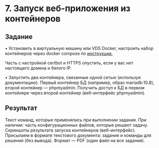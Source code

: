 # 7. Запуск веб-приложения из контейнеров

## Задание

• Установить в виртуальную машину или VDS Docker, настроить набор контейнеров через docker compose по [инструкции.](https://www.digitalocean.com/community/tutorials/how-to-install-wordpress-with-docker-compose-ru)

Часть с настройкой certbot и HTTPS опустить, если у вас нет настоящего домена и белого IP.

• Запустить два контейнера, связанные одной сетью (используя документацию).
Первый контейнер БД (например, образ mariadb:10.8), второй контейнер — phpmyadmin.
Получить доступ к БД в первом контейнере через второй контейнер (веб-интерфейс phpmyadmin).

## Результат

Текст команд, которые применялись при выполнении задания.
При наличии: часть конфигурационных файлов, которые решают задачу.
Скриншоты результата запуска контейнеров (веб-интерфейс).
Присылаем в формате текстового документа: задание и команды для решения (без вывода).
Формат — PDF (один файл на все задания).
